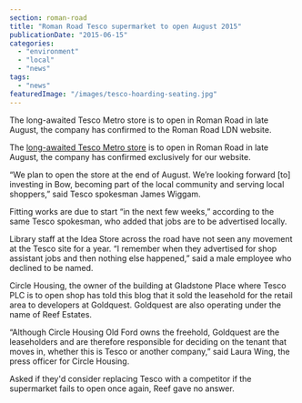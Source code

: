```yaml
---
section: roman-road
title: "Roman Road Tesco supermarket to open August 2015"
publicationDate: "2015-06-15"
categories: 
  - "environment"
  - "local"
  - "news"
tags: 
  - "news"
featuredImage: "/images/tesco-hoarding-seating.jpg"
---
```


The long-awaited Tesco Metro store is to open in Roman Road in late August, the company has confirmed to the Roman Road LDN website.

The [long-awaited Tesco Metro store](https://romanroadlondon.com/roman-road-tesco-supermarket) is to open in Roman Road in late August, the company has confirmed exclusively for our website.

“We plan to open the store at the end of August. We’re looking forward \[to\] investing in Bow, becoming part of the local community and serving local shoppers,” said Tesco spokesman James Wiggam.

Fitting works are due to start “in the next few weeks,” according to the same Tesco spokesman, who added that jobs are to be advertised locally.

Library staff at the Idea Store across the road have not seen any movement at the Tesco site for a year. “I remember when they advertised for shop assistant jobs and then nothing else happened,” said a male employee who declined to be named.

Circle Housing, the owner of the building at Gladstone Place where Tesco PLC is to open shop has told this blog that it sold the leasehold for the retail area to developers at Goldquest. Goldquest are also operating under the name of Reef Estates.

“Although Circle Housing Old Ford owns the freehold, Goldquest are the leaseholders and are therefore responsible for deciding on the tenant that moves in, whether this is Tesco or another company,” said Laura Wing, the press officer for Circle Housing.

Asked if they'd consider replacing Tesco with a competitor if the supermarket fails to open once again, Reef gave no answer.
